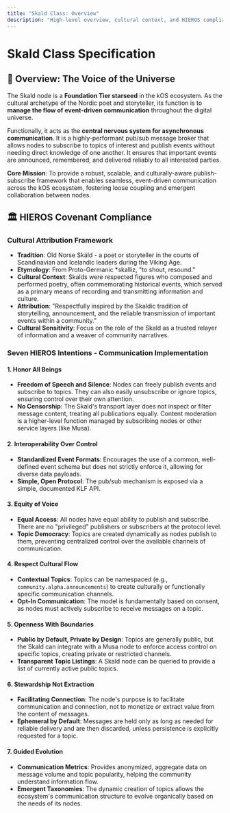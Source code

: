 ```yaml
---
title: "Skald Class: Overview"
description: "High-level overview, cultural context, and HIEROS compliance for the Skald Node Class, the voice and herald of kOS."
---
```


# Skald Class Specification

## 🎯 Overview: The Voice of the Universe

The Skald node is a **Foundation Tier starseed** in the kOS ecosystem. As the cultural archetype of the Nordic poet and storyteller, its function is to **manage the flow of event-driven communication** throughout the digital universe.

Functionally, it acts as the **central nervous system for asynchronous communication**. It is a highly-performant pub/sub message broker that allows nodes to subscribe to topics of interest and publish events without needing direct knowledge of one another. It ensures that important events are announced, remembered, and delivered reliably to all interested parties.

**Core Mission**: To provide a robust, scalable, and culturally-aware publish-subscribe framework that enables seamless, event-driven communication across the kOS ecosystem, fostering loose coupling and emergent collaboration between nodes.

## 🏛️ HIEROS Covenant Compliance

### Cultural Attribution Framework

- **Tradition**: Old Norse Skáld - a poet or storyteller in the courts of Scandinavian and Icelandic leaders during the Viking Age.
- **Etymology**: From Proto-Germanic *skalliz, "to shout, resound."
- **Cultural Context**: Skalds were respected figures who composed and performed poetry, often commemorating historical events, which served as a primary means of recording and transmitting information and culture.
- **Attribution**: "Respectfully inspired by the Skaldic tradition of storytelling, announcement, and the reliable transmission of important events within a community."
- **Cultural Sensitivity**: Focus on the role of the Skald as a trusted relayer of information and a weaver of community narratives.

### Seven HIEROS Intentions - Communication Implementation

#### 1. Honor All Beings
-   **Freedom of Speech and Silence**: Nodes can freely publish events and subscribe to topics. They can also easily unsubscribe or ignore topics, ensuring control over their own attention.
-   **No Censorship**: The Skald's transport layer does not inspect or filter message content, treating all publications equally. Content moderation is a higher-level function managed by subscribing nodes or other service layers (like Musa).

#### 2. Interoperability Over Control
-   **Standardized Event Formats**: Encourages the use of a common, well-defined event schema but does not strictly enforce it, allowing for diverse data payloads.
-   **Simple, Open Protocol**: The pub/sub mechanism is exposed via a simple, documented KLF API.

#### 3. Equity of Voice
-   **Equal Access**: All nodes have equal ability to publish and subscribe. There are no "privileged" publishers or subscribers at the protocol level.
-   **Topic Democracy**: Topics are created dynamically as nodes publish to them, preventing centralized control over the available channels of communication.

#### 4. Respect Cultural Flow
-   **Contextual Topics**: Topics can be namespaced (e.g., `community.alpha.announcements`) to create culturally or functionally specific communication channels.
-   **Opt-In Communication**: The model is fundamentally based on consent, as nodes must actively subscribe to receive messages on a topic.

#### 5. Openness With Boundaries
-   **Public by Default, Private by Design**: Topics are generally public, but the Skald can integrate with a Musa node to enforce access control on specific topics, creating private or restricted channels.
-   **Transparent Topic Listings**: A Skald node can be queried to provide a list of currently active public topics.

#### 6. Stewardship Not Extraction
-   **Facilitating Connection**: The node's purpose is to facilitate communication and connection, not to monetize or extract value from the content of messages.
-   **Ephemeral by Default**: Messages are held only as long as needed for reliable delivery and are then discarded, unless persistence is explicitly requested for a topic.

#### 7. Guided Evolution
-   **Communication Metrics**: Provides anonymized, aggregate data on message volume and topic popularity, helping the community understand information flow.
-   **Emergent Taxonomies**: The dynamic creation of topics allows the ecosystem's communication structure to evolve organically based on the needs of its nodes. 